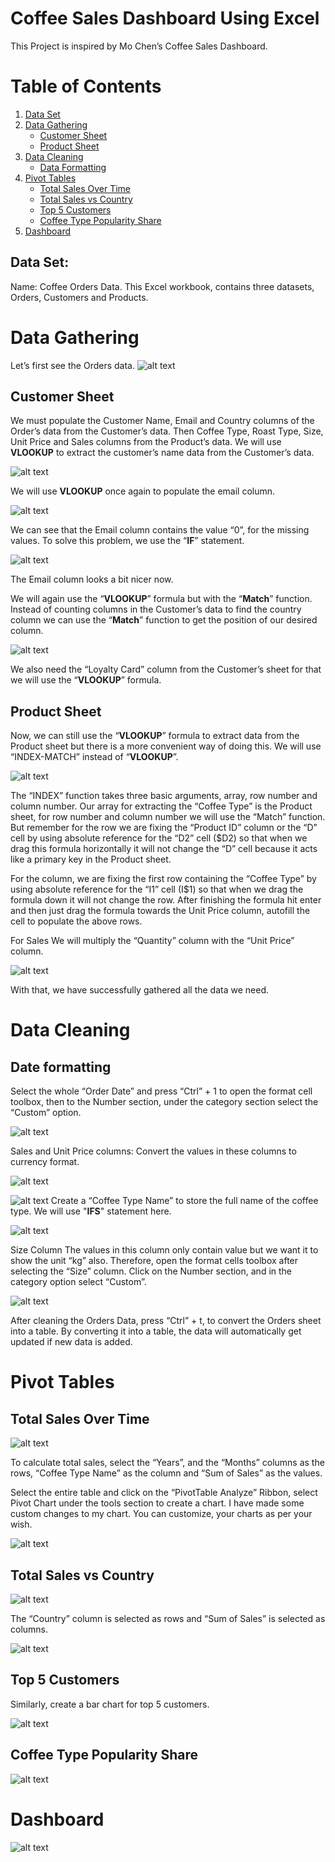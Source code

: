 # Coffee Sales Dashboard Using Excel
This Project is inspired by Mo Chen’s Coffee Sales Dashboard.

# Table of Contents
1. [Data Set](#data-set)
2. [Data Gathering](#data-gathering)
    * [Customer Sheet](#customer-sheet)
    * [Product Sheet](#product-sheet)
3. [Data Cleaning](#data-cleaning)
    * [Data Formatting](#date-formatting)
4. [Pivot Tables](#pivot-tables)
    * [Total Sales Over Time](#total-sales-over-time)
    * [Total Sales vs Country](#total-sales-vs-country)
    * [Top 5 Customers](#top-5-customers)
    * [Coffee Type Popularity Share](#coffee-type-popularity-share)
5. [Dashboard](#dashboard)
<b>
</b>

## Data Set:
Name: Coffee Orders Data.
<b>
</b>
This Excel workbook, contains three datasets, Orders, Customers and Products. 

# Data Gathering
Let’s first see the Orders data.
![alt text](images/OrdersData.jpg)

## Customer Sheet
We must populate the Customer Name, Email and Country columns of the Order’s data from the Customer’s data. Then Coffee Type, Roast Type, Size, Unit Price and Sales columns from the Product’s data. 
We will use **VLOOKUP** to extract the customer’s name data from the Customer’s data.

![alt text](images/VlookupForCName.jpg)

We will use **VLOOKUP** once again to populate the email column. 

![alt text](images/VlookupForCemail.jpg)

We can see that the Email column contains the value “0”, for the missing values. To solve this problem, we use the “**IF**” statement. 

![alt text](images/EmailIFVLOOKUP.jpg)

The Email column looks a bit nicer now.

We will again use the “**VLOOKUP**” formula but with the “**Match**” function. Instead of counting columns in the Customer’s data to find the country column we can use the “**Match**” function to get the position of our desired column. 

![alt text](images/MatchVlookUPForCountry.jpg)

We also need the “Loyalty Card” column from the Customer’s sheet for that we will use the “**VLOOKUP**” formula.

## Product Sheet

Now, we can still use the “**VLOOKUP**” formula to extract data from the Product sheet but there is a more convenient way of doing this. We will use “INDEX-MATCH” instead of “**VLOOKUP**”.

![alt text](images/IndexMatchForProduct.jpg)

<p>The “INDEX” function takes three basic arguments, array, row number and column number. Our array for extracting the “Coffee Type” is the Product sheet, for row number and column number we will use the “Match” function. But remember for the row we are fixing the “Product ID” column or the “D” cell by using absolute reference for the “D2” cell ($D2) so that when we drag this formula horizontally it will not change the “D” cell because it acts like a primary key in the Product sheet.</p> <p>For the column, we are fixing the first row containing the “Coffee Type” by using absolute reference for the “I1” cell (I$1) so that when we drag the formula down it will not change the row. 
After finishing the formula hit enter and then just drag the formula towards the Unit Price column, autofill the cell to populate the above rows. </p>

For Sales 
We will multiply the “Quantity” column with the “Unit Price” column.

![alt text](images/Sales.jpg)

With that, we have successfully gathered all the data we need.
# Data Cleaning
## Date formatting
Select the whole “Order Date” and press “Ctrl” + 1 to open the format cell toolbox, then to the Number section, under the category section select the “Custom” option.

![alt text](images/orderDateformat.jpg)

Sales and Unit Price columns:
Convert the values in these columns to currency format.

![alt text](images/Salesdollars.jpg)
<b>
</b>
<b>
</b>

![alt text](images/UnitPricedollars.jpg)
<b>
</b>
Create a “Coffee Type Name” to store the full name of the coffee type. We will use "**IFS**" statement here.

![alt text](images/CoffeeTypeFullName.jpg)

Size Column
The values in this column only contain value but we want it to show the unit “kg” also. Therefore, open the format cells toolbox after selecting the “Size” column. Click on the Number section, and in the category option select “Custom”.

![alt text](images/Kgupdate.jpg)

After cleaning the Orders Data, press “Ctrl” + t, to convert the Orders sheet into a table. By converting it into a table, the data will automatically get updated if new data is added.

# Pivot Tables
## Total Sales Over Time 

![alt text](images/TotalSalesOverTime.jpg)


To calculate total sales, select the “Years”, and the “Months” columns as the rows, “Coffee Type Name” as the column and “Sum of Sales” as the values.

Select the entire table and click on the “PivotTable Analyze” Ribbon, select Pivot Chart under the tools section to create a chart. I have made some custom changes to my chart. You can customize, your charts as per your wish.  

![alt text](images/TotalSalesOverTimegraph.jpg)

## Total Sales vs Country

![alt text](images/TotalSalesOverCountry.jpg)

The “Country” column is selected as rows and “Sum of Sales” is selected as columns.

![alt text](images/TotalSalesOverCountrygraph.jpg)

## Top 5 Customers

Similarly, create a bar chart for top 5 customers.

![alt text](images/Top5CustomersGraph.jpg)

## Coffee Type Popularity Share

![alt text](images/CoffeePopularityShare.jpg)

# Dashboard

![alt text](images/DashBoardFinal.jpg)